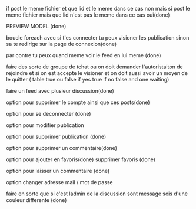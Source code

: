 if post le meme fichier et que lid et le meme dans ce cas non mais si  post le meme fichier mais que lid n'est pas le meme dans ce cas oui(done)


PREVIEW MODEL (done)


boucle foreach avec si t'es connecter tu peux visioner les publication sinon sa te redirige sur la page de connexion(done)

par contre tu peux quand meme voir le feed en lui meme (done)



faire des sorte de groupe de tchat ou on doit demander l'autoristaiton de rejoindre et si on est accepte le visioner et on doit aussi avoir un moyen de le quitter ( table true ou false if yes true if no false and one waiting)


faire un feed avec plusieur discussion(done)


option pour supprimer le compte ainsi que ces posts(done)


option pour se deconnecter (done)


option pour modifier publication 

option pour supprimer publication (done)

option pour supprimer un commentaire(done)


option pour ajouter en favoris(done)
supprimer favoris (done)


option pour laisser un commentaire (done)

option changer adresse mail / mot de passe


faire en sorte que si c'est ladmin de la discussion sont message sois d'une couleur differente (done)



